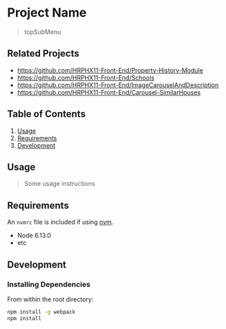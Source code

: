 # Project Name

> topSubMenu

## Related Projects

  - https://github.com/HRPHX11-Front-End/Property-History-Module
  - https://github.com/HRPHX11-Front-End/Schools
  - https://github.com/HRPHX11-Front-End/ImageCarouselAndDescription
  - https://github.com/HRPHX11-Front-End/Carousel-SimilarHouses

## Table of Contents

1. [Usage](#Usage)
1. [Requirements](#requirements)
1. [Development](#development)

## Usage

> Some usage instructions

## Requirements

An `nvmrc` file is included if using [nvm](https://github.com/creationix/nvm).

- Node 6.13.0
- etc

## Development

### Installing Dependencies

From within the root directory:

```sh
npm install -g webpack
npm install
```
